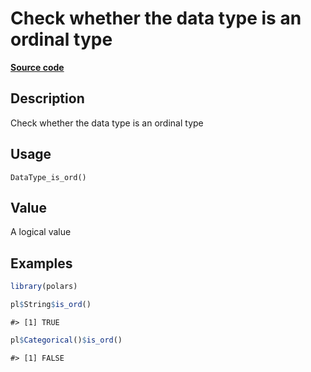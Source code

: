 

# Check whether the data type is an ordinal type

[**Source code**](https://github.com/pola-rs/r-polars/tree/741f9cd2614b3302a4d033bcae447425e1b91191/R/after-wrappers.R#L20)

## Description

Check whether the data type is an ordinal type

## Usage

<pre><code class='language-R'>DataType_is_ord()
</code></pre>

## Value

A logical value

## Examples

``` r
library(polars)

pl$String$is_ord()
```

    #> [1] TRUE

``` r
pl$Categorical()$is_ord()
```

    #> [1] FALSE
